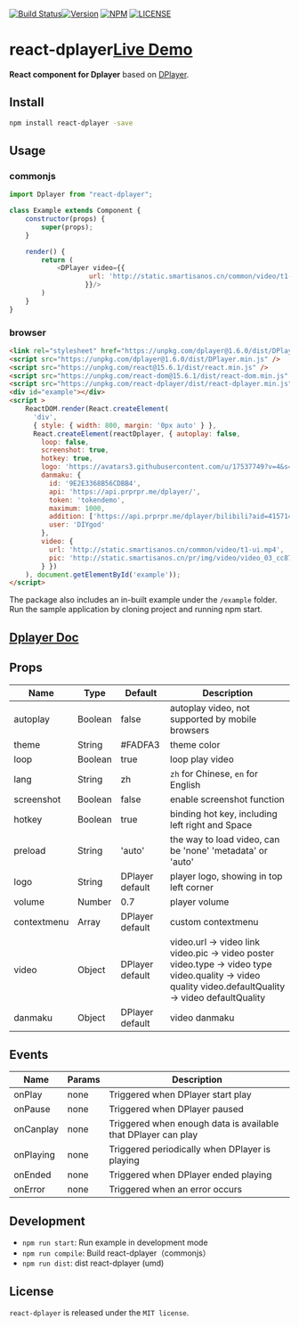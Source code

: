 [![Build Status](https://travis-ci.org/MoePlayer/react-dplayer.svg?branch=master)](https://travis-ci.org/MoePlayer/react-dplayer)[![Version](https://img.shields.io/npm/v/react-dplayer.svg?style=flat)](https://www.npmjs.com/package/react-dplayer)
[![NPM](https://img.shields.io/npm/dt/react-dplayer.svg?style=flat)](https://www.npmjs.com/package/react-dplayer)
[![LICENSE](https://img.shields.io/badge/license-MIT-green.svg?style=flat)](https://github.com/hnsylitao/react-dplayer/blob/master/LICENSE)

# react-dplayer[Live Demo](http://dplayer.89io.com/)

**React component for Dplayer** based on [DPlayer](https://github.com/DIYgod/DPlayer).

## Install

```bash
npm install react-dplayer -save
```

## Usage

### commonjs
```js
import Dplayer from "react-dplayer";

class Example extends Component {
    constructor(props) {
        super(props);
    }

    render() {
        return (
            <DPlayer video={{
                    url: 'http://static.smartisanos.cn/common/video/t1-ui.mp4',
                   }}/>
        )
    }
}
```

### browser
```html
<link rel="stylesheet" href="https://unpkg.com/dplayer@1.6.0/dist/DPlayer.min.css">
<script src="https://unpkg.com/dplayer@1.6.0/dist/DPlayer.min.js" />
<script src="https://unpkg.com/react@15.6.1/dist/react.min.js" />
<script src="https://unpkg.com/react-dom@15.6.1/dist/react-dom.min.js" />
<script src="https://unpkg.com/react-dplayer/dist/react-dplayer.min.js" />
<div id="example"></div>
<script >
	ReactDOM.render(React.createElement(
	  'div',
	  { style: { width: 800, margin: '0px auto' } },
	  React.createElement(reactDplayer, { autoplay: false,
	    loop: false,
	    screenshot: true,
	    hotkey: true,
	    logo: 'https://avatars3.githubusercontent.com/u/17537749?v=4&s=460',
	    danmaku: {
	      id: '9E2E3368B56CDBB4',
	      api: 'https://api.prprpr.me/dplayer/',
	      token: 'tokendemo',
	      maximum: 1000,
	      addition: ['https://api.prprpr.me/dplayer/bilibili?aid=4157142'],
	      user: 'DIYgod'
	    },
	    video: {
	      url: 'http://static.smartisanos.cn/common/video/t1-ui.mp4',
	      pic: 'http://static.smartisanos.cn/pr/img/video/video_03_cc87ce5bdb.jpg'
	    } })
	), document.getElementById('example'));
</script>
```

The package also includes an in-built example under the `/example` folder. Run the sample application by cloning project and running npm start.

## [Dplayer Doc](http://dplayer.js.org/docs/)

## Props


| Name | Type | Default | Description |
| ---- | ---- | ------- | ----------- |
| autoplay | Boolean | false | autoplay video, not supported by mobile browsers |
| theme | String | #FADFA3 | theme color |
| loop | Boolean | true | loop play video |
| lang | String | zh | `zh` for Chinese, `en` for English |
| screenshot | Boolean | false | enable screenshot function |
| hotkey | Boolean | true | binding hot key, including left right and Space |
| preload | String | 'auto' | the way to load video, can be 'none' 'metadata' or 'auto' |
| logo | String | DPlayer default | player logo, showing in top left corner |
| volume | Number | 0.7 | player volume |
| contextmenu | Array | DPlayer default | custom contextmenu |
| video| Object | DPlayer default  | video.url -> video link video.pic -> video poster video.type -> video type video.quality -> video quality video.defaultQuality -> video defaultQuality|
| danmaku| Object | DPlayer default  | video danmaku |

## Events

| Name | Params | Description |
| ---- | ------ | ----------- |
| onPlay | none | Triggered when DPlayer start play |
| onPause | none | Triggered when DPlayer paused |
| onCanplay | none | Triggered when enough data is available that DPlayer can play |
| onPlaying | none | Triggered periodically when DPlayer is playing |
| onEnded | none | Triggered when DPlayer ended playing |
| onError | none | Triggered when an error occurs |

## Development

- `npm run start`: Run example in development mode
- `npm run compile`: Build react-dplayer（commonjs）
- `npm run dist`: dist react-dplayer (umd)

## License

`react-dplayer` is released under the `MIT license`.
